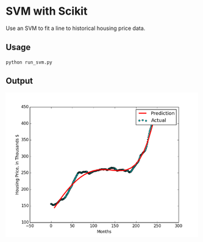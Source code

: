 # SVM with Scikit

Use an SVM to fit a line to historical housing price data.

## Usage
```
python run_svm.py
```

## Output
![alt output](https://raw.githubusercontent.com/LastZactionHero/scikit_svm/master/figure_1.png)
